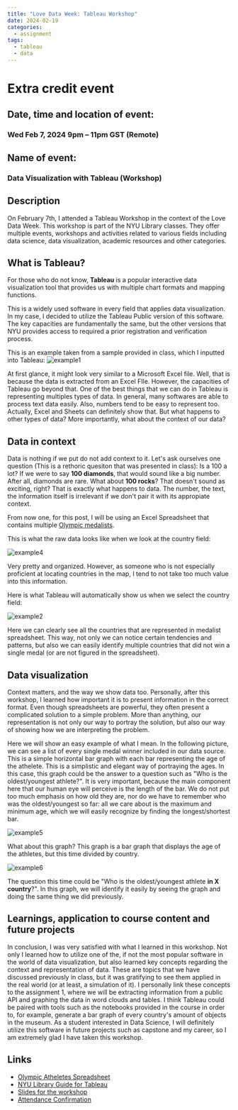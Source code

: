 ```yaml
---
title: "Love Data Week: Tableau Workshop"
date: 2024-02-19
categories:
  - assignment
tags:
  - tableau
  - data
---
```


# Extra credit event

## Date, time and location of event: 
### Wed Feb 7, 2024 9pm – 11pm GST (Remote)

## Name of event: 
### Data Visualization with Tableau (Workshop)

## Description
On February 7th, I attended a Tableau Workshop in the context of the Love Data Week. This workshop is part of the NYU Library classes. They offer multiple events, workshops and activities related to various fields including data science, data visualization, academic resources and other categories.

## What is Tableau?
For those who do not know, **Tableau** is a popular interactive data visualization tool that provides us with multiple chart formats and mapping functions.

This is a widely used software in every field that applies data visualization. In my case, I decided to utilize the Tableau Public version of this software. The key capacities are fundamentally the same, but the other versions that NYU provides access to required a prior registration and verification process.

This is an example taken from a sample provided in class, which I inputted into Tableau:
![example1](/assets\images\TableauExample1.png)

At first glance, it might look very similar to a Microsoft Excel file. Well, that is because the data is extracted from an Excel FIle. However, the capacities of Tableau go beyond that. One of the best things that we can do in Tableau is representing multiples types of data. In general, many softwares are able to process text data easily. Also, numbers tend to be easy to represent too. Actually, Excel and Sheets can definitely show that. But what happens to other types of data? More importantly, what about the context of our data?

## Data in context
Data is nothing if we put do not add context to it. Let's ask ourselves one question (This is a rethoric quesiton that was presented in class): Is a 100 a lot?
If we were to say **100 diamonds**, that would sound like a big number. After all, diamonds are rare. What about **100 rocks**? That doesn't sound as exciting, right? That is exactly what happens to data. The number, the text, the information itself is irrelevant if we don't pair it with its appropiate context.

From now one, for this post, I will be using an Excel Spreadsheet that contains multiple [Olympic medalists](/assets/spreadsheets/OlympicAthletes.xlsx). 

This is what the raw data looks like when we look at the country field:

![example4](..\assets\images\TableauExample4.png)

Very pretty and organized. However, as someone who is not especially proficient at locating countries in the map, I tend to not take too much value into this information. 

Here is what Tableau will automatically show us when we select the country field:


![example2](..\assets\images\TableauExample2.png)

Here we can clearly see all the countries that are represented in medalist spreadsheet. This way, not only we can notice certain tendencies and patterns, but also we can easily identify multiple countries that did not win a single medal (or are not figured in the spreadsheet).

## Data visualization
Context matters, and the way we show data too. Personally, after this workshop, I learned how important it is to present information in the correct format. Even though spreadsheets are powerful, they often present a complicated solution to a simple problem. More than anything, our representation is not only our way to portray the solution, but also our way of showing how we are interpreting the problem. 

Here we will show an easy example of what I mean. In the following picture, we can see a list of every single medal winner included in our data source. This is a simple horizontal bar graph with each bar representing the age of the athelete. This is a simplistic and elegant way of portraying the ages. In this case, this graph could be the answer to a question such as "Who is the oldest/youngest athlete?". It is very important, because the main component here that our human eye will perceive is the length of the bar. We do not put too much emphasis on how old they are, nor do we have to remember who was the oldest/youngest so far: all we care about is the maximum and minimum age, which we will easily recognize by finding the longest/shortest bar.

![example5](..\assets\images\TableauExample5.png)

What about this graph? This graph is a bar graph that displays the age of the athletes, but this time divided by country. 

![example6](..\assets\images\TableauExample6.png)

The question this time could be "Who is the oldest/youngest athlete **in X country**?". In this graph, we will identify it easily by seeing the graph and doing the same thing we did previously. 

## Learnings, application to course content and future projects
In conclusion, I was very satisfied with what I learned in this workshop. Not only I learned how to utilize one of the, if not the most popular software in the world of data visualization, but also learned key concepts regarding the context and representation of data. These are topics that we have discussed previously in class, but it was gratifying to see them applied in the real world (or at least, a simulation of it). I personally link these concepts to the assignment 1, where we will be extracting information from a public API and graphing the data in word clouds and tables. I think Tableau could be paired with tools such as the notebooks provided in the course in order to, for example, generate a bar graph of every country's amount of objects in the museum. As a student interested in Data Science, I will definitely utilize this software in future projects such as capstone and my career, so I am extremely glad I have taken this workshop. 

## Links

- [Olympic Atheletes Spreadsheet](..\assets\spreadsheets\OlympicAthletes.xlsx)
- [NYU Library Guide for Tableau](https://guides.nyu.edu/viz/tableau)
- [Slides for the workshop](https://docs.google.com/presentation/d/18ec2H10MVbP2E0Exe-QGKDZWBzjjfPxjP-A-kJAdEms/edit?usp=sharing)
- [Attendance Confirmation](..\assets\images\confirmation.png)


